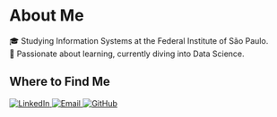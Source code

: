# About Me  

🎓 Studying Information Systems at the Federal Institute of São Paulo.  
🌱 Passionate about learning, currently diving into Data Science.  

## Where to Find Me  

<p align="left">
  <a href="https://www.linkedin.com/in/diegorbastos/" target="_blank">
    <img src="https://img.shields.io/badge/LinkedIn-0A66C2?style=for-the-badge&logo=linkedin&logoColor=white" alt="LinkedIn">
  </a>
  <a href="mailto:b.diieego@gmail.com" target="_blank">
    <img src="https://img.shields.io/badge/Email-D14836?style=for-the-badge&logo=gmail&logoColor=white" alt="Email">
  </a>
  <a href="https://github.com/diegorbastos" target="_blank">
    <img src="https://img.shields.io/badge/GitHub-181717?style=for-the-badge&logo=github&logoColor=white" alt="GitHub">
  </a>
</p>  
